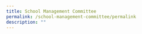 ```yaml
---
title: School Management Committee
permalink: /school-management-committee/permalink
description: ""
---
```

